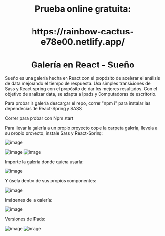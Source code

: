 <h1 align="center">Prueba online gratuita:</h1>

<h1 align="center">https://rainbow-cactus-e78e00.netlify.app/</h1>

<h1 align="center">Galería en React - Sueño</h1>

Sueño es una galería hecha en React con el propósito de acelerar el análisis de data mejorando el tiempo de respuesta.
Usa simples transiciones de Sass y React-spring con el propósito de dar los mejores resultados. Con el objetivo de analizar data,
se adapta a Ipads y Computadoras de escritorio.

Para probar la galería descargar el repo, correr "npm i" para instalar las dependecias de React-Spring y SASS

Correr para probar con Npm start

Para llevar la galería a un propio proyecto copie la carpeta galería, llevela a su propio proyecto, instale Sass y React-Spring:

![image](https://user-images.githubusercontent.com/57158052/201538058-baaa2d13-1595-4bc3-aec8-c4f8e031f688.png)

![image](https://user-images.githubusercontent.com/57158052/201538180-f74704cb-5f7b-4ba5-9115-8113fc9b347d.png)
![image](https://user-images.githubusercontent.com/57158052/201538152-0e9966d3-2ce9-4bf6-9703-a577e6546837.png)

Importe la galería donde quiera usarla: 

![image](https://user-images.githubusercontent.com/57158052/201538232-44512a2e-c98d-477a-97d6-8f7c978e8c44.png)

Y úsela dentro de sus propios componentes:

![image](https://user-images.githubusercontent.com/57158052/201538270-6f420df3-a5bc-44e5-9f04-2d780d6705db.png)

Imágenes de la galería:

![image](https://user-images.githubusercontent.com/57158052/201951652-07b81d8d-aa5b-4bc6-bd80-73ad6cdf3ced.png)

Versiones de IPads:

![image](https://user-images.githubusercontent.com/57158052/201951744-58a6f994-90cd-488d-97b5-78c508de3e49.png)
![image](https://user-images.githubusercontent.com/57158052/201951816-d19a5e61-f568-4756-a29f-0a1077bdfed6.png)
